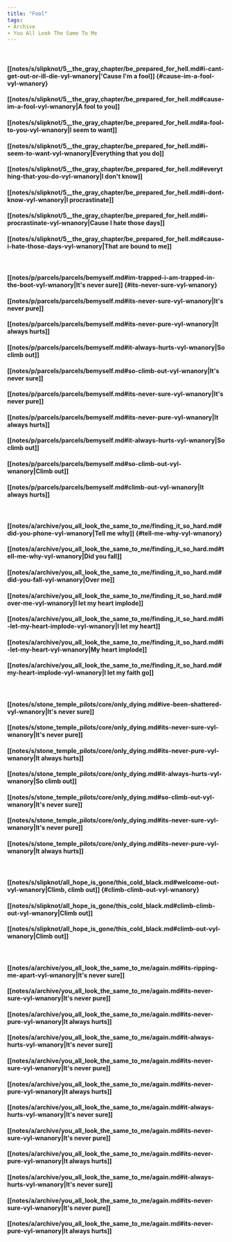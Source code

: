 ```yaml
---
title: "Fool"
tags:
- Archive
- You All Look The Same To Me
---
```

&nbsp;
#### [[notes/s/slipknot/5__the_gray_chapter/be_prepared_for_hell.md#i-cant-get-out-or-ill-die-vyl-wnanory|'Cause I'm a fool]] {#cause-im-a-fool-vyl-wnanory}
#### [[notes/s/slipknot/5__the_gray_chapter/be_prepared_for_hell.md#cause-im-a-fool-vyl-wnanory|A fool to you]]
#### [[notes/s/slipknot/5__the_gray_chapter/be_prepared_for_hell.md#a-fool-to-you-vyl-wnanory|I seem to want]]
#### [[notes/s/slipknot/5__the_gray_chapter/be_prepared_for_hell.md#i-seem-to-want-vyl-wnanory|Everything that you do]]
#### [[notes/s/slipknot/5__the_gray_chapter/be_prepared_for_hell.md#everything-that-you-do-vyl-wnanory|I don't know]]
#### [[notes/s/slipknot/5__the_gray_chapter/be_prepared_for_hell.md#i-dont-know-vyl-wnanory|I procrastinate]]
#### [[notes/s/slipknot/5__the_gray_chapter/be_prepared_for_hell.md#i-procrastinate-vyl-wnanory|Cause I hate those days]]
#### [[notes/s/slipknot/5__the_gray_chapter/be_prepared_for_hell.md#cause-i-hate-those-days-vyl-wnanory|That are bound to me]]
&nbsp;
#### [[notes/p/parcels/parcels/bemyself.md#im-trapped-i-am-trapped-in-the-boot-vyl-wnanory|It's never sure]] {#its-never-sure-vyl-wnanory}
#### [[notes/p/parcels/parcels/bemyself.md#its-never-sure-vyl-wnanory|It's never pure]]
#### [[notes/p/parcels/parcels/bemyself.md#its-never-pure-vyl-wnanory|It always hurts]]
#### [[notes/p/parcels/parcels/bemyself.md#it-always-hurts-vyl-wnanory|So climb out]]
#### [[notes/p/parcels/parcels/bemyself.md#so-climb-out-vyl-wnanory|It's never sure]]
#### [[notes/p/parcels/parcels/bemyself.md#its-never-sure-vyl-wnanory|It's never pure]]
#### [[notes/p/parcels/parcels/bemyself.md#its-never-pure-vyl-wnanory|It always hurts]]
#### [[notes/p/parcels/parcels/bemyself.md#it-always-hurts-vyl-wnanory|So climb out]]
#### [[notes/p/parcels/parcels/bemyself.md#so-climb-out-vyl-wnanory|Climb out]]
#### [[notes/p/parcels/parcels/bemyself.md#climb-out-vyl-wnanory|It always hurts]]
&nbsp;
#### [[notes/a/archive/you_all_look_the_same_to_me/finding_it_so_hard.md#did-you-phone-vyl-wnanory|Tell me why]] {#tell-me-why-vyl-wnanory}
#### [[notes/a/archive/you_all_look_the_same_to_me/finding_it_so_hard.md#tell-me-why-vyl-wnanory|Did you fall]]
#### [[notes/a/archive/you_all_look_the_same_to_me/finding_it_so_hard.md#did-you-fall-vyl-wnanory|Over me]]
#### [[notes/a/archive/you_all_look_the_same_to_me/finding_it_so_hard.md#over-me-vyl-wnanory|I let my heart implode]]
#### [[notes/a/archive/you_all_look_the_same_to_me/finding_it_so_hard.md#i-let-my-heart-implode-vyl-wnanory|I let my heart]]
#### [[notes/a/archive/you_all_look_the_same_to_me/finding_it_so_hard.md#i-let-my-heart-vyl-wnanory|My heart implode]]
#### [[notes/a/archive/you_all_look_the_same_to_me/finding_it_so_hard.md#my-heart-implode-vyl-wnanory|I let my faith go]]
&nbsp;
#### [[notes/s/stone_temple_pilots/core/only_dying.md#ive-been-shattered-vyl-wnanory|It's never sure]]
#### [[notes/s/stone_temple_pilots/core/only_dying.md#its-never-sure-vyl-wnanory|It's never pure]]
#### [[notes/s/stone_temple_pilots/core/only_dying.md#its-never-pure-vyl-wnanory|It always hurts]]
#### [[notes/s/stone_temple_pilots/core/only_dying.md#it-always-hurts-vyl-wnanory|So climb out]]
#### [[notes/s/stone_temple_pilots/core/only_dying.md#so-climb-out-vyl-wnanory|It's never sure]]
#### [[notes/s/stone_temple_pilots/core/only_dying.md#its-never-sure-vyl-wnanory|It's never pure]]
#### [[notes/s/stone_temple_pilots/core/only_dying.md#its-never-pure-vyl-wnanory|It always hurts]]
&nbsp;
#### [[notes/s/slipknot/all_hope_is_gone/this_cold_black.md#welcome-out-vyl-wnanory|Climb, climb out]] {#climb-climb-out-vyl-wnanory}
#### [[notes/s/slipknot/all_hope_is_gone/this_cold_black.md#climb-climb-out-vyl-wnanory|Climb out]]
#### [[notes/s/slipknot/all_hope_is_gone/this_cold_black.md#climb-out-vyl-wnanory|Climb out]]
&nbsp;
#### [[notes/a/archive/you_all_look_the_same_to_me/again.md#its-ripping-me-apart-vyl-wnanory|It's never sure]]
#### [[notes/a/archive/you_all_look_the_same_to_me/again.md#its-never-sure-vyl-wnanory|It's never pure]]
#### [[notes/a/archive/you_all_look_the_same_to_me/again.md#its-never-pure-vyl-wnanory|It always hurts]]
#### [[notes/a/archive/you_all_look_the_same_to_me/again.md#it-always-hurts-vyl-wnanory|It's never sure]]
#### [[notes/a/archive/you_all_look_the_same_to_me/again.md#its-never-sure-vyl-wnanory|It's never pure]]
#### [[notes/a/archive/you_all_look_the_same_to_me/again.md#its-never-pure-vyl-wnanory|It always hurts]]
#### [[notes/a/archive/you_all_look_the_same_to_me/again.md#it-always-hurts-vyl-wnanory|It's never sure]]
#### [[notes/a/archive/you_all_look_the_same_to_me/again.md#its-never-sure-vyl-wnanory|It's never pure]]
#### [[notes/a/archive/you_all_look_the_same_to_me/again.md#its-never-pure-vyl-wnanory|It always hurts]]
#### [[notes/a/archive/you_all_look_the_same_to_me/again.md#it-always-hurts-vyl-wnanory|It's never sure]]
#### [[notes/a/archive/you_all_look_the_same_to_me/again.md#its-never-sure-vyl-wnanory|It's never pure]]
#### [[notes/a/archive/you_all_look_the_same_to_me/again.md#its-never-pure-vyl-wnanory|It always hurts]]
